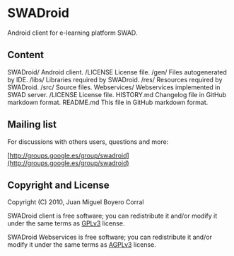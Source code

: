 SWADroid
================================

Android client for e-learning platform SWAD.


Content
-------

SWADroid/         	Android client.
	/LICENSE	License file.
	/gen/		Files autogenerated by IDE.
	/libs/		Libraries required by SWADroid.
	/res/		Resources required by SWADroid.
	/src/		Source files.
Webservices/            Webservices implemented in SWAD server.
	/LICENSE	License file.
HISTORY.md		Changelog file in GitHub markdown format.
README.md		This file in GitHub markdown format.


Mailing list
------------

For discussions with others users, questions and more:

 [http://groups.google.es/group/swadroid](http://groups.google.es/group/swadroid)


Copyright and License
---------------------

Copyright (C) 2010, Juan Miguel Boyero Corral

SWADroid client is free software; you can redistribute it and/or modify
it under the same terms as [GPLv3][gplv3] license.

SWADroid Webservices is free software; you can redistribute it and/or modify
it under the same terms as [AGPLv3][agplv3] license.


[gplv3]: http://www.gnu.org/licenses/gpl.html
[agplv3]: http://www.gnu.org/licenses/agpl.html

